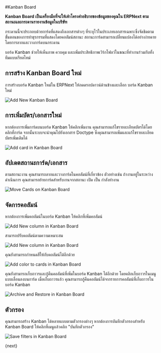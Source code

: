 <!-- add-breadcrumbs -->
#Kanban Board

**Kanban Board เป็นเครื่องมือที่จะให้เค้าโครงคำอธิบายของข้อมูลของคุณใน ERPNext ตามสถานะและกระดานรายงานข้อมูลในบริษัท**

กระดานนี้จะประกอบด้วยการ์ดที่แสดงถึงเอกสารต่างๆ ที่ระบุไว้ในประเภทเอกสารเฉพาะซึ่งจัดชิดตามขั้นตอนของการทำธุรกรรมที่แสดงโดยคอลัมน์สถานะ สถานะการ์ดสามารถเปลี่ยนแปลงได้อย่างง่ายดายโดยการลากและวางการ์ดบนกระดาน

บอร์ด Kanban ช่วยให้เห็นภาพ ควบคุม และเพิ่มประสิทธิภาพเวิร์กโฟลว์ในขณะที่ทำงานร่วมกับทั้งทีมแบบเรียลไทม์

## การสร้าง Kanban Board ใหม่

การสร้างบอร์ด Kanban ใหม่ใน ERPNext ให้กดดรอปดาวน์ด้านข้างและเลือก บอร์ด Kanban ใหม่

<img class="screenshot" alt="Add New Kanban Board" src="{{docs_base_url}}/assets/img/customize/customize erpnext-kanban-board.gif">

## การเพิ่มบัตร/เอกสารใหม่

หากต้องการเพิ่มการ์ดบนบอร์ด Kanban ให้คลิกเพิ่มงาน คุณสามารถแก้ไขรายละเอียดบัตรได้โดยคลิกที่การ์ด จากนั้นระบบจะนำคุณไปยังเอกสาร Doctype ซึ่งคุณสามารถเพิ่มและแก้ไขรายละเอียดบัตรเพิ่มเติมได้

<img class="screenshot" alt="Add card in Kanban Board" src="{{docs_base_url}}/assets/img/customize/customize erpnext-kanban-board-1.gif">

## อัปเดตสถานะการ์ด/เอกสาร

ตามสถานะงาน คุณสามารถลากและวางการ์ดในคอลัมน์ที่เกี่ยวข้อง ตัวอย่างเช่น ถ้างานอยู่ในระหว่างดำเนินการ คุณสามารถย้ายการ์ดสำหรับงานจากสถานะ เปิด เป็น กำลังทำงาน

<img class="screenshot" alt="Move Cards on Kanban Board" src="{{docs_base_url}}/assets/img/customize/customize erpnext-kanban-board-2.gif">

## จัดการคอลัมน์ 

หากต้องการเพิ่มคอลัมน์ในบอร์ด Kanban ให้คลิกที่เพิ่มคอลัมน์

<img class="screenshot" alt="Add New column in Kanban Board" src="{{docs_base_url}}/assets/img/customize/customize-kanban-add-column.png">

สามารถปรับคอลัมน์ตามความเหมาะสม

<img class="screenshot" alt="Add New column in Kanban Board" src="{{docs_base_url}}/assets/img/customize/customize erpnext-kanban-board-3.gif">

คุณยังสามารถกำหนดสีให้กับคอลัมน์ได้อีกด้วย

<img class="screenshot" alt="Add color to cards in Kanban Board" src="{{docs_base_url}}/assets/img/customize/kanban-board-6.gif">

คุณยังสามารถเก็บถาวรและกู้คืนคอลัมน์ที่เพิ่มในบอร์ด Kanban ได้อีกด้วย โดยคลิกเก็บถาวรในเมนูแบบเลื่อนลงบนการ์ด เมื่อเก็บถาวรแล้ว คุณสามารถกู้คืนคอลัมน์ได้จากรายการคอลัมน์ที่เก็บถาวรในบอร์ด Kanban

<img class="screenshot" alt="Archive and Restore in Kanban Board" src="{{docs_base_url}}/assets/img/customize/customize erpnext-kanban-board-4.gif">

## ตัวกรอง

คุณสามารถสร้าง Kanban ได้หลายแบบตามตัวกรองต่างๆ หากต้องการบันทึกตัวกรองสำหรับ Kanban Board ให้คลิกที่เมนูแล้วคลิก "บันทึกตัวกรอง"

<img class="screenshot" alt="Save filters in Kanban Board" src="{{docs_base_url}}/assets/img/customize/customize erpnext-kanban-board-5.gif">

{next}
